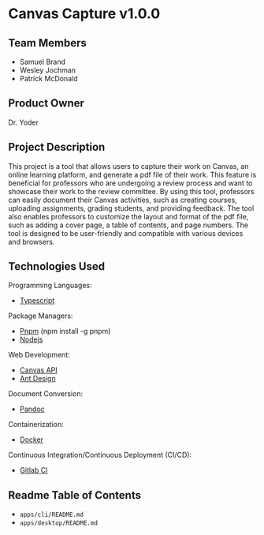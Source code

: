 # Canvas Capture v1.0.0

## Team Members

-   Samuel Brand
-   Wesley Jochman
-   Patrick McDonald

## Product Owner

Dr. Yoder

## Project Description

This project is a tool that allows users to capture their work on Canvas, an online learning platform, and generate a pdf file of their work. This feature is beneficial for professors who are undergoing a review process and want to showcase their work to the review committee. By using this tool, professors can easily document their Canvas activities, such as creating courses, uploading assignments, grading students, and providing feedback. The tool also enables professors to customize the layout and format of the pdf file, such as adding a cover page, a table of contents, and page numbers. The tool is designed to be user-friendly and compatible with various devices and browsers.

## Technologies Used

Programming Languages:

-   [Typescript](https://www.typescriptlang.org/)

Package Managers:

-   [Pnpm](https://pnpm.io/) (npm install -g pnpm)
-   [Nodejs](https://nodejs.org/en/)

Web Development:

-   [Canvas API](https://canvas.instructure.com/doc/api/index.html)
-   [Ant Design](https://ant.design/)

Document Conversion:

-   [Pandoc](https://pandoc.org/)

Containerization:

-   [Docker](https://www.docker.com/)

Continuous Integration/Continuous Deployment (CI/CD):

-   [Gitlab CI](https://docs.gitlab.com/ee/ci/)

## Readme Table of Contents

-   `apps/cli/README.md`
-   `apps/desktop/README.md`
